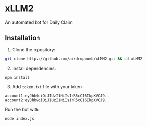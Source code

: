 # xLLM2

An automated bot for Daily Claim.

## Installation

1. Clone the repository:
```bash
git clone https://github.com/airdropbomb/xLMM2.git && cd xLMM2
```

2. Install dependencies:
```bash
npm install
```

3. Add `token.txt` file with your token
```
account1:eyJhbGciOiJIUzI1NiIsInR5cCI6IkpXVCJ9...
account2:eyJhbGciOiJIUzI1NiIsInR5cCI6IkpXVCJ9...
```

Run the bot with:

```bash
node index.js
```
